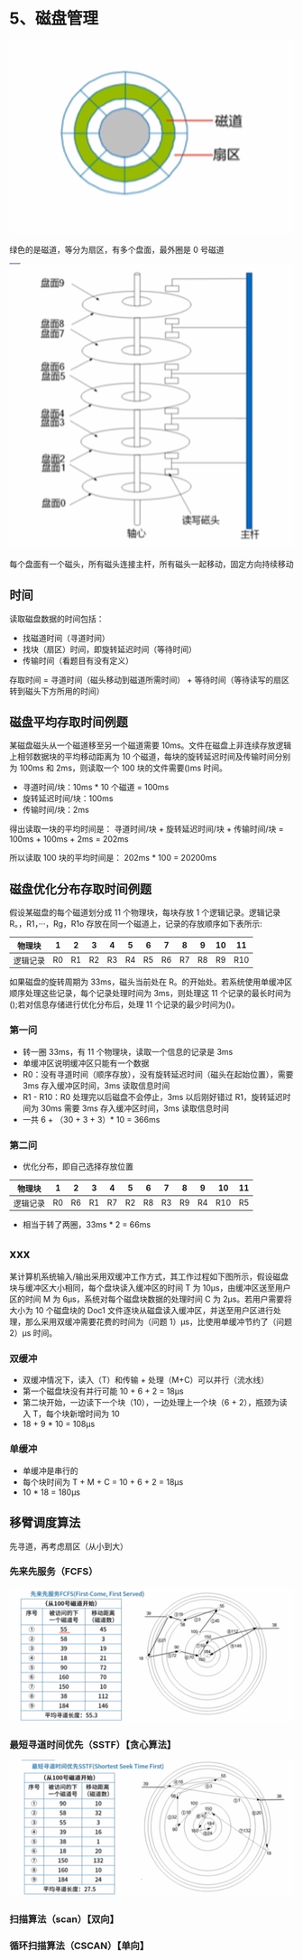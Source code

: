 # 5、磁盘管理

<img src='/picture/软考/磁盘基本.png'/>

绿色的是磁道，等分为扇区，有多个盘面，最外圈是 0 号磁道

<img src='/picture/软考/磁盘磁头.png'/>

每个盘面有一个磁头，所有磁头连接主杆，所有磁头一起移动，固定方向持续移动

## 时间

读取磁盘数据的时间包括：

- 找磁道时间（寻道时间）
- 找块（扇区）时间，即旋转延迟时间（等待时间）
- 传输时间（看题目有没有定义）

存取时间 = 寻道时间（磁头移动到磁道所需时间） + 等待时间（等待读写的扇区转到磁头下方所用的时间）

## 磁盘平均存取时间例题

某磁盘磁头从一个磁道移至另一个磁道需要 10ms。文件在磁盘上非连续存放逻辑上相邻数据块的平均移动距离为 10 个磁道，每块的旋转延迟时间及传输时间分别为 100ms 和 2ms，则读取一个 100 块的文件需要()ms 时间。

- 寻道时间/块：10ms \* 10 个磁道 = 100ms
- 旋转延迟时间/块：100ms
- 传输时间/块：2ms

得出读取一块的平均时间是： 寻道时间/块 + 旋转延迟时间/块 + 传输时间/块 = 100ms + 100ms + 2ms = 202ms

所以读取 100 块的平均时间是： 202ms \* 100 = 20200ms

## 磁盘优化分布存取时间例题

假设某磁盘的每个磁道划分成 11 个物理块，每块存放 1 个逻辑记录。逻辑记录 R。，R1，···，Rg，R1o 存放在同一个磁道上，记录的存放顺序如下表所示:

| 物理块   | 1   | 2   | 3   | 4   | 5   | 6   | 7   | 8   | 9   | 10  | 11  |
| -------- | --- | --- | --- | --- | --- | --- | --- | --- | --- | --- | --- |
| 逻辑记录 | R0  | R1  | R2  | R3  | R4  | R5  | R6  | R7  | R8  | R9  | R10 |

如果磁盘的旋转周期为 33ms，磁头当前处在 R。的开始处。若系统使用单缓冲区顺序处理这些记录，每个记录处理时间为 3ms，则处理这 11 个记录的最长时间为();若对信息存储进行优化分布后，处理 11 个记录的最少时间为()。

### 第一问

- 转一圈 33ms，有 11 个物理块，读取一个信息的记录是 3ms
- 单缓冲区说明缓冲区只能有一个数据
- R0：没有寻道时间（顺序存放），没有旋转延迟时间（磁头在起始位置），需要 3ms 存入缓冲区时间，3ms 读取信息时间
- R1 - R10：R0 处理完以后磁盘不会停止，3ms 以后刚好错过 R1，旋转延迟时间为 30ms 需要 3ms 存入缓冲区时间，3ms 读取信息时间
- 一共 6 + （30 + 3 + 3）\* 10 = 366ms

### 第二问

- 优化分布，即自己选择存放位置

| 物理块   | 1   | 2   | 3   | 4   | 5   | 6   | 7   | 8   | 9   | 10  | 11  |
| -------- | --- | --- | --- | --- | --- | --- | --- | --- | --- | --- | --- |
| 逻辑记录 | R0  | R6  | R1  | R7  | R2  | R8  | R3  | R9  | R4  | R10 | R5  |

- 相当于转了两圈，33ms \* 2 = 66ms

## xxx

某计算机系统输入/输出采用双缓冲工作方式，其工作过程如下图所示，假设磁盘块与缓冲区大小相同，每个盘块读入缓冲区的时间 T 为 10μs，由缓冲区送至用户区的时间 M 为 6μs，系统对每个磁盘块数据的处理时间 C 为 2μs。若用户需要将大小为 10 个磁盘块的 Doc1 文件逐块从磁盘读入缓冲区，并送至用户区进行处理，那么采用双缓冲需要花费的时间为（问题 1）μs，比使用单缓冲节约了（问题 2）μs 时间。

### 双缓冲

- 双缓冲情况下，读入（T）和传输 + 处理（M+C）可以并行（流水线）
- 第一个磁盘块没有并行可能 10 + 6 + 2 = 18μs
- 第二块开始，一边读下一个块（10），一边处理上一个块（6 + 2），瓶颈为读入 T，每个块新增时间为 10
- 18 + 9 \* 10 = 108μs

### 单缓冲

- 单缓冲是串行的
- 每个块时间为 T + M + C = 10 + 6 + 2 = 18μs
- 10 \* 18 = 180μs

## 移臂调度算法

先寻道，再考虑扇区（从小到大）

### 先来先服务（FCFS）

<img src='/picture/软考/移臂算法-先来先服务.png'/>

### **最短寻道时间优先（SSTF）【贪心算法】**

<img src='/picture/软考/移臂算法-最短寻道时间优先.png'/>

### 扫描算法（scan）【双向】

### 循环扫描算法（CSCAN）【单向】
